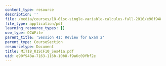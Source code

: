 ```yaml
---
content_type: resource
description: ''
file: /media/courses/18-01sc-single-variable-calculus-fall-2010/e90f948a7163116b10b8f9a6c09fbf2e_MIT18_01SCF10_Ses41a.pdf
file_type: application/pdf
learning_resource_types: []
ocw_type: OCWFile
parent_title: 'Session 41: Review for Exam 2'
parent_type: CourseSection
resourcetype: Document
title: MIT18_01SCF10_Ses41a.pdf
uid: e90f948a-7163-116b-10b8-f9a6c09fbf2e
---
```

